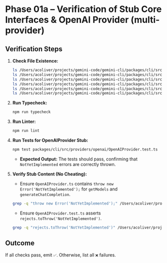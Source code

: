 # Phase 01a – Verification of Stub Core Interfaces & OpenAI Provider (multi-provider)

## Verification Steps

1.  **Check File Existence:**
    ```bash
    ls /Users/acoliver/projects/gemini-code/gemini-cli/packages/cli/src/providers/IProvider.ts
    ls /Users/acoliver/projects/gemini-code/gemini-cli/packages/cli/src/providers/IModel.ts
    ls /Users/acoliver/projects/gemini-code/gemini-cli/packages/cli/src/providers/ITool.ts
    ls /Users/acoliver/projects/gemini-code/gemini-cli/packages/cli/src/providers/IMessage.ts
    ls /Users/acoliver/projects/gemini-code/gemini-cli/packages/cli/src/providers/openai/OpenAIProvider.ts
    ls /Users/acoliver/projects/gemini-code/gemini-cli/packages/cli/src/providers/openai/OpenAIProvider.test.ts
    ```
2.  **Run Typecheck:**
    ```bash
    npm run typecheck
    ```
3.  **Run Linter:**
    ```bash
    npm run lint
    ```
4.  **Run Tests for OpenAIProvider Stub:**

    ```bash
    npm test packages/cli/src/providers/openai/OpenAIProvider.test.ts
    ```
    - **Expected Output:** The tests should pass, confirming that `NotYetImplemented` errors are correctly thrown.

5.  **Verify Stub Content (No Cheating):**
    - Ensure `OpenAIProvider.ts` contains `throw new Error('NotYetImplemented');` for `getModels` and `generateChatCompletion`.

    ```bash
    grep -q "throw new Error('NotYetImplemented');" /Users/acoliver/projects/gemini-code/gemini-cli/packages/cli/src/providers/openai/OpenAIProvider.ts
    ```
    - Ensure `OpenAIProvider.test.ts` asserts `rejects.toThrow('NotYetImplemented')`.

    ```bash
    grep -q "rejects.toThrow('NotYetImplemented')" /Users/acoliver/projects/gemini-code/gemini-cli/packages/cli/src/providers/openai/OpenAIProvider.test.ts
    ```

## Outcome

If all checks pass, emit `✅`. Otherwise, list all `❌` failures.
